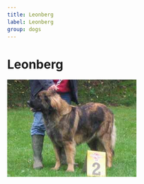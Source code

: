 ```yaml
---
title: Leonberg
label: Leonberg
group: dogs
---
```


# Leonberg

![Leonberg](/assets/images/Leonberg/image.jpg "Leonberg")